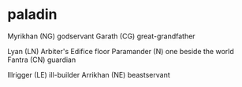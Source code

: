 # paladin
Myrikhan (NG)	 godservant
Garath (CG)	 great-grandfather

Lyan (LN)	Arbiter's Edifice floor
Paramander (N) one beside the world
Fantra (CN)	guardian

Illrigger (LE)	ill-builder
Arrikhan (NE)	 beastservant